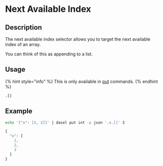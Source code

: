 # Next Available Index

## Description

The next available index selector allows you to target the next available index of an array.

You can think of this as appending to a list.

## Usage

{% hint style="info" %}
This is only available in [put](../usage/put.md) commands.
{% endhint %}

```bash
.[]
```

## Example

```bash
echo '{"x": [1, 2]}' | dasel put int -p json '.x.[]' 3
```

```javascript
{
  "x": [
    1,
    2,
    3
  ]
}
```

